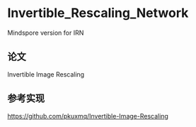 # Invertible_Rescaling_Network
Mindspore version for IRN


## 论文
Invertible Image Rescaling

## 参考实现
https://github.com/pkuxmq/Invertible-Image-Rescaling
